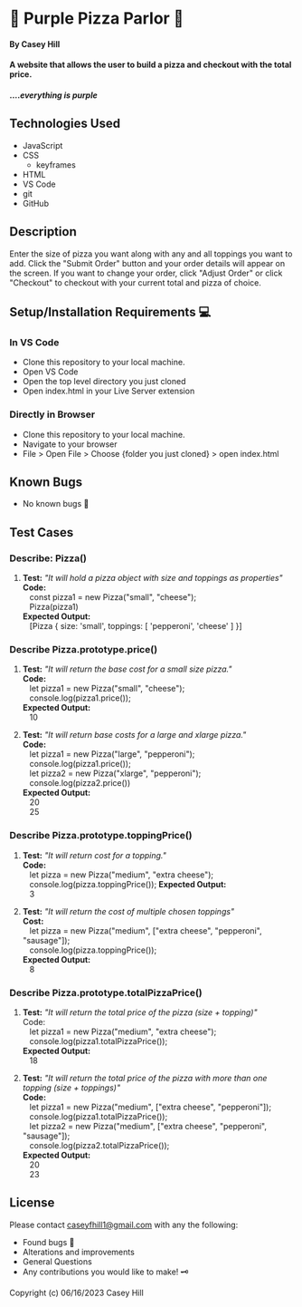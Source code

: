 # &#x1F355; **Purple Pizza Parlor** &#x1F355;

#### **By Casey Hill**

#### A website that allows the user to build a pizza and checkout with the total price.

#### ...._everything is purple_

## **Technologies Used**

- JavaScript
- CSS
  - keyframes
- HTML
- VS Code
- git
- GitHub

## **Description**

Enter the size of pizza you want along with any and all toppings you want to add. Click the "Submit Order" button and your order details will appear on the screen. If you want to change your order, click "Adjust Order" or click "Checkout" to checkout with your current total and pizza of choice.

## **Setup/Installation Requirements** &#x1F4BB;

### **In VS Code**

- Clone this repository to your local machine.
- Open VS Code
- Open the top level directory you just cloned
- Open index.html in your Live Server extension

### **Directly in Browser**

- Clone this repository to your local machine.
- Navigate to your browser
- File > Open File > Choose {folder you just cloned} > open index.html

## **Known Bugs**

- No known bugs &#x1F997;

## **Test Cases**

### Describe: Pizza()

1. **Test:** _"It will hold a pizza object with size and toppings as properties"_<br>
   **Code:**<br>
   &nbsp;&nbsp;&nbsp;const pizza1 = new Pizza("small", "cheese");<br>
   &nbsp;&nbsp;&nbsp;Pizza(pizza1)<br>
   **Expected Output:**<br>
   &nbsp;&nbsp;&nbsp;[Pizza { size: 'small', toppings: [ 'pepperoni', 'cheese' ] }]<br>

### Describe Pizza.prototype.price()

1. **Test:** _"It will return the base cost for a small size pizza."_<br>
   **Code:**<br>
   &nbsp;&nbsp;&nbsp;let pizza1 = new Pizza("small", "cheese");<br>
   &nbsp;&nbsp;&nbsp;console.log(pizza1.price());<br>
   **Expected Output:**<br>
   &nbsp;&nbsp;&nbsp;10<br>

2. **Test:** _"It will return base costs for a large and xlarge pizza."_<br>
   **Code:**<br>
   &nbsp;&nbsp;&nbsp;let pizza1 = new Pizza("large", "pepperoni");<br>
   &nbsp;&nbsp;&nbsp;console.log(pizza1.price());<br>
   &nbsp;&nbsp;&nbsp;let pizza2 = new Pizza("xlarge", "pepperoni");<br>
   &nbsp;&nbsp;&nbsp;console.log(pizza2.price())<br>
   **Expected Output:**<br>
   &nbsp;&nbsp;&nbsp;20<br>
   &nbsp;&nbsp;&nbsp;25<br>

### Describe Pizza.prototype.toppingPrice()

1. **Test:** _"It will return cost for a topping."_<br>
   **Code:**<br>
   &nbsp;&nbsp;&nbsp;let pizza = new Pizza("medium", "extra cheese");
   &nbsp;&nbsp;&nbsp;console.log(pizza.toppingPrice());
   **Expected Output:**<br>
   &nbsp;&nbsp;&nbsp;3<br>

2. **Test:** _"It will return the cost of multiple chosen toppings"_<br>
   **Cost:**<br>
   &nbsp;&nbsp;&nbsp;let pizza = new Pizza("medium", ["extra cheese", "pepperoni", "sausage"]);<br>
   &nbsp;&nbsp;&nbsp;console.log(pizza.toppingPrice());<br>
   **Expected Output:**<br>
   &nbsp;&nbsp;&nbsp;8<br>

### Describe Pizza.prototype.totalPizzaPrice()

1. **Test:** _"It will return the total price of the pizza (size + topping)"_<br>
   Code:<br>
   &nbsp;&nbsp;&nbsp;let pizza1 = new Pizza("medium", "extra cheese");<br>
   &nbsp;&nbsp;&nbsp;console.log(pizza1.totalPizzaPrice());<br>
   **Expected Output:**<br>
   &nbsp;&nbsp;&nbsp;18<br>

2. **Test:** _"It will return the total price of the pizza with more than one topping (size + toppings)"_<br>
   **Code:**<br>
   &nbsp;&nbsp;&nbsp;let pizza1 = new Pizza("medium", ["extra cheese", "pepperoni"]);<br>
   &nbsp;&nbsp;&nbsp;console.log(pizza1.totalPizzaPrice());<br>
   &nbsp;&nbsp;&nbsp;let pizza2 = new Pizza("medium", ["extra cheese", "pepperoni", "sausage"]);<br>
   &nbsp;&nbsp;&nbsp;console.log(pizza2.totalPizzaPrice());<br>
   **Expected Output:**<br>
   &nbsp;&nbsp;&nbsp;20<br>
   &nbsp;&nbsp;&nbsp;23<br>

## License

Please contact caseyfhill1@gmail.com with any the following:

- Found bugs &#x1F41E;
- Alterations and improvements
- General Questions
- Any contributions you would like to make! &#x1F5DD;

Copyright (c) 06/16/2023 Casey Hill

